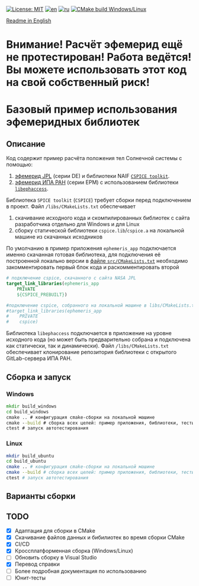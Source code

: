 [![License: MIT](https://img.shields.io/badge/License-MIT-yellow.svg)](https://opensource.org/licenses/MIT) [![en](https://img.shields.io/badge/lang-en-green.svg)](README.md) [![ru](https://img.shields.io/badge/lang-ru-green.svg)](README.RU.md) [![CMake build Windows/Linux](https://github.com/Ornstein89/ephemeris_generic_example/actions/workflows/cmake-multi-platform.yml/badge.svg)](https://github.com/Ornstein89/ephemeris_generic_example/actions/workflows/cmake-multi-platform.yml)

[Readme in English](README.md)

# Внимание! Расчёт эфемерид ещё не протестирован! Работа ведётся! Вы можете использовать этот код на свой собственный риск!

# Базовый пример использования эфемеридных библиотек

## Описание

Код содержит пример расчёта положения тел Солнечной системы с помощью:

1) [эфемерид JPL](https://ssd.jpl.nasa.gov/planets/eph_export.html) (серии DE) и библиотеки NAIF [`CSPICE toolkit`](https://naif.jpl.nasa.gov/naif/toolkit.html).
2) [эфемерид ИПА РАН](https://iaaras.ru/dept/ephemeris/epm/) (серии EPM) с использованием библиотеки [`libephaccess`](https://gitlab.iaaras.ru/iaaras/ephemeris-access).

Библиотека `SPICE toolkit` (`CSPICE`) требует сборки перед подключением в проект. Файл `/libs/CMakeLists.txt` обеспечивает

1) скачивание исходного кода и скомпилированных библиотек с сайта разработчика отдельно для Windows и для Linux
2) сборку статической библиотеки `cspice.lib`/`cspice.a` на локальной машине из скачанных исходников

По умолчанию в пример приложения `ephemeris_app` подключается именно скачанная готовая библиотека, для подключения её построенной локально версии в [файле `src/CMakeLists.txt`](./src/CMakeLists.txt?plain=1#L33-L41) необходимо закомментировать первый блок кода и раскомментировать второй

```cmake
# подключение cspice, скачанного с сайта NASA JPL
target_link_libraries(ephemeris_app
    PRIVATE
    ${CSPICE_PREBUILT})

#подключение cspice, собранного на локальной машине в libs/CMakeLists.txt
#target_link_libraries(ephemeris_app
#    PRIVATE
#    cspice)
```

Библиотека `libephaccess` подключается в приложение на уровне исходного кода (но может быть предварительно собрана и подключена как статически, так и динамически). Файл `/libs/CMakeLists.txt` обеспечивает клонирование репозитория библиотеки с открытого GitLab-сервера ИПА РАН.

## Сборка и запуск

### Windows

```bat
mkdir build_windows
cd build_windows
cmake .. # конфигурация cmake-сборки на локальной машине
cmake --build # сборка всех целей: пример приложения, библиотеки, тесты
ctest # запуск автотестирования
```

### Linux

```bash
mkdir build_ubuntu
cd build_ubuntu
cmake .. # конфигурация cmake-сборки на локальной машине
cmake --build # сборка всех целей: пример приложения, библиотеки, тесты
ctest # запуск автотестирования
```

## Варианты сборки

## TODO

* [x] Адаптация для сборки в CMake
* [x] Скачивание файлов данных и бибилиотек во время сборки CMake
* [x] CI/CD
* [x] Кроссплатформенная сборка (Windows/Linux)
* [ ] Обновить сборку  в Visual Studio
* [x] Перевод справки
* [ ] Более подробная документация по использованию
* [ ] Юнит-тесты
